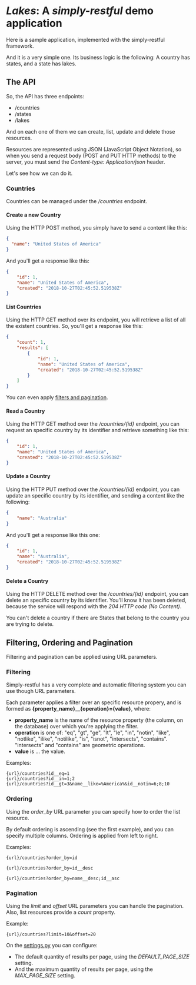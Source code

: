 # _Lakes_: A _simply-restful_ demo application

Here is a sample application, implemented with the simply-restful framework.

And it is a very simple one. Its business logic is the following: 
A country has states, and a state has lakes.


## The API

So, the API has three endpoints:
 * /countries
 * /states
 * /lakes

And on each one of them we can create, list, update and delete those resources.

Resources are represented using JSON (JavaScript Object Notation), so when you send a 
request body (POST and PUT HTTP methods) to the server, you must send the 
_Content-type: Application/json_ header.

Let's see how we can do it.

### Countries

Countries can be managed under the _/countries_ endpoint.

#### Create a new Country

Using the HTTP POST method, you simply have to send a content like this:

```json
{
  "name": "United States of America"
}
```

And you'll get a response like this:

```json
{
    "id": 1,
    "name": "United States of America",
    "created": "2018-10-27T02:45:52.519538Z"
}
```

#### List Countries

Using the HTTP GET method over its endpoint, you will retrieve a list of all the existent 
countries. So, you'll get a response like this:

```json
{
    "count": 1,
    "results": [
        {
            "id": 1,
            "name": "United States of America",
            "created": "2018-10-27T02:45:52.519538Z"
        }
    ]
}
```

You can even apply [filters and pagination](#filtering-and-pagination).

#### Read a Country

Using the HTTP GET method over the _/countries/{id}_ endpoint, you can request an specific
country by its identifier and retrieve something like this:

```json
{
    "id": 1,
    "name": "United States of America",
    "created": "2018-10-27T02:45:52.519538Z"
}
```

#### Update a Country

Using the HTTP PUT method over the _/countries/{id}_ endpoint, you can update an specific country
by its identifier, and sending a content like the following:

```json
{
    "name": "Australia"
}
```

And you'll get a response like this one:

```json
{
    "id": 1,
    "name": "Australia",
    "created": "2018-10-27T02:45:52.519538Z"
}
```

#### Delete a Country

Using the HTTP DELETE method over the _/countries/{id}_ endpoint, you can delete an specific country
by its identifier. You'll know it has been deleted, because the service will respond with the 
_204 HTTP code (No Content)_.

You can't delete a country if there are States that belong to the country you are trying to delete.


## Filtering, Ordering and Pagination

Filtering and pagination can be applied using URL parameters.

### Filtering

Simply-restful has a very complete and automatic filtering system you can use though URL parameters.

Each parameter applies a filter over an specific resource propery, and is formed as **{property_name}__{operation}={value}**, where:
 * **property_name** is the name of the resource property (the column, on the database) over which you're applying the filter.
 * **operation** is one of: "eq", "gt", "ge", "lt", "le", "in", "notin", "like", "notlike", "ilike", "notilike", "is", "isnot", "intersects", "contains". "intersects" and "contains" are geometric operations. 
 * **value** is ... the value.

Examples:
```
{url}/countries?id__eq=1
{url}/countries?id__in=1;2
{url}/countries?id__gt=3&name__like=%America%&id__notin=6;8;10
```

### Ordering

Using the _order_by_ URL parameter you can specify how to order the list resource.

By default ordering is ascending (see the first example), and you can specify multiple columns. Ordering is applied from left to right.

Examples:
```
{url}/countries?order_by=id

{url}/countries?order_by=id__desc

{url}/countries?order_by=name__desc;id__asc
```

### Pagination

Using the _limit_ and _offset_ URL parameters you can handle the pagination. Also, list resources provide a _count_ property.

Example:
```
{url}/countries?limit=10&offset=20
```

On the [settings.py](simplyrestful-demo/app/settings.py) you can configure:
 * The default quantity of results per page, using the _DEFAULT_PAGE_SIZE_ setting.
 * And the maximum quantity of results per page, using the _MAX_PAGE_SIZE_ setting.
